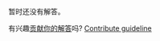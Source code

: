 
暂时还没有解答。

有兴趣[贡献你的解答](https://github.com/BFEdev/BFE.dev-solutions/blob/main/problem/create-a-sum_zh.md)吗? [Contribute guideline](https://github.com/BFEdev/BFE.dev-solutions#how-to-contribute)
